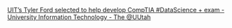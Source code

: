 [UIT’s Tyler Ford selected to help develop CompTIA #DataScience + exam - University Information Technology - The @UUtah](https://qi.tc/qi/111041)